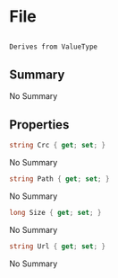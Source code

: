 # File

## 
```c#
Derives from ValueType
```

## Summary

No Summary
## Properties

```c#
string Crc { get; set; } 
```
No Summary
```c#
string Path { get; set; } 
```
No Summary
```c#
long Size { get; set; } 
```
No Summary
```c#
string Url { get; set; } 
```
No Summary
